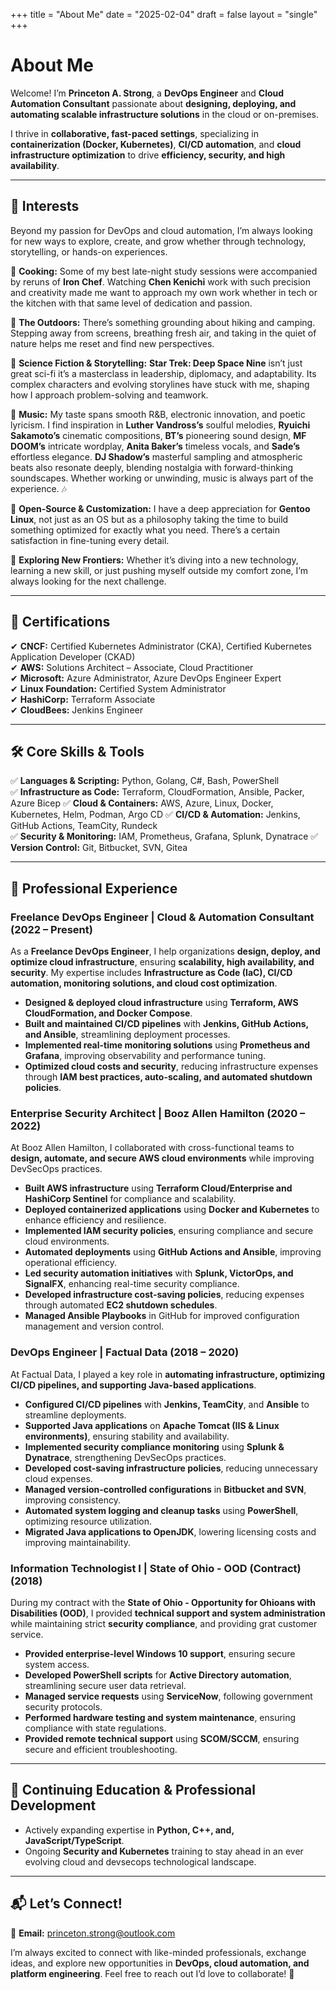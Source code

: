 +++
title = "About Me"
date = "2025-02-04"
draft = false
layout = "single"
+++

# About Me  

Welcome! I’m **Princeton A. Strong**, a **DevOps Engineer** and **Cloud Automation Consultant** passionate about **designing, deploying, and automating scalable infrastructure solutions** in the cloud or on-premises.   

I thrive in **collaborative, fast-paced settings**, specializing in **containerization (Docker, Kubernetes)**, **CI/CD automation**, and **cloud infrastructure optimization** to drive **efficiency, security, and high availability**.

---

## 🌟 Interests  

Beyond my passion for DevOps and cloud automation, I’m always looking for new ways to explore, create, and grow whether through technology, storytelling, or hands-on experiences.  

🥘 **Cooking:** Some of my best late-night study sessions were accompanied by reruns of **Iron Chef**. Watching **Chen Kenichi** work with such precision and creativity made me want to approach my own work whether in tech or the kitchen with that same level of dedication and passion.  

🌲 **The Outdoors:** There’s something grounding about hiking and camping. Stepping away from screens, breathing fresh air, and taking in the quiet of nature helps me reset and find new perspectives.  

🖖 **Science Fiction & Storytelling:** **Star Trek: Deep Space Nine** isn’t just great sci-fi it’s a masterclass in leadership, diplomacy, and adaptability. Its complex characters and evolving storylines have stuck with me, shaping how I approach problem-solving and teamwork.  

🎵 **Music:** My taste spans smooth R&B, electronic innovation, and poetic lyricism. I find inspiration in **Luther Vandross’s** soulful melodies, **Ryuichi Sakamoto’s** cinematic compositions, **BT’s** pioneering sound design, **MF DOOM’s** intricate wordplay, **Anita Baker’s** timeless vocals, and **Sade’s** effortless elegance. **DJ Shadow’s** masterful sampling and atmospheric beats also resonate deeply, blending nostalgia with forward-thinking soundscapes. Whether working or unwinding, music is always part of the experience. 🎶

🐧 **Open-Source & Customization:** I have a deep appreciation for **Gentoo Linux**, not just as an OS but as a philosophy taking the time to build something optimized for exactly what you need. There’s a certain satisfaction in fine-tuning every detail.  

🚀 **Exploring New Frontiers:** Whether it’s diving into a new technology, learning a new skill, or just pushing myself outside my comfort zone, I’m always looking for the next challenge.  

---

## 📜 Certifications  

✔ **CNCF:** Certified Kubernetes Administrator (CKA), Certified Kubernetes Application Developer (CKAD)  
✔ **AWS:** Solutions Architect – Associate, Cloud Practitioner  
✔ **Microsoft:** Azure Administrator, Azure DevOps Engineer Expert  
✔ **Linux Foundation:** Certified System Administrator  
✔ **HashiCorp:** Terraform Associate  
✔ **CloudBees:** Jenkins Engineer  

---

## 🛠 Core Skills & Tools  

✅ **Languages & Scripting:** Python, Golang, C#, Bash, PowerShell  
✅ **Infrastructure as Code:** Terraform, CloudFormation, Ansible, Packer, Azure Bicep
✅ **Cloud & Containers:** AWS, Azure, Linux, Docker, Kubernetes, Helm, Podman, Argo CD
✅ **CI/CD & Automation:** Jenkins, GitHub Actions, TeamCity, Rundeck  
✅ **Security & Monitoring:** IAM, Prometheus, Grafana, Splunk, Dynatrace
✅ **Version Control:** Git, Bitbucket, SVN, Gitea

---

## 💼 Professional Experience  

### **Freelance DevOps Engineer | Cloud & Automation Consultant** (2022 – Present)  

As a **Freelance DevOps Engineer**, I help organizations **design, deploy, and optimize cloud infrastructure**, ensuring **scalability, high availability, and security**. My expertise includes **Infrastructure as Code (IaC), CI/CD automation, monitoring solutions, and cloud cost optimization**.

- **Designed & deployed cloud infrastructure** using **Terraform, AWS CloudFormation, and Docker Compose**.  
- **Built and maintained CI/CD pipelines** with **Jenkins, GitHub Actions, and Ansible**, streamlining deployment processes.  
- **Implemented real-time monitoring solutions** using **Prometheus and Grafana**, improving observability and performance tuning.  
- **Optimized cloud costs and security**, reducing infrastructure expenses through **IAM best practices, auto-scaling, and automated shutdown policies**.  
 
### **Enterprise Security Architect | Booz Allen Hamilton** (2020 – 2022)  

At Booz Allen Hamilton, I collaborated with cross-functional teams to **design, automate, and secure AWS cloud environments** while improving DevSecOps practices.

- **Built AWS infrastructure** using **Terraform Cloud/Enterprise and HashiCorp Sentinel** for compliance and scalability.  
- **Deployed containerized applications** using **Docker and Kubernetes** to enhance efficiency and resilience.  
- **Implemented IAM security policies**, ensuring compliance and secure cloud environments.  
- **Automated deployments** using **GitHub Actions and Ansible**, improving operational efficiency.  
- **Led security automation initiatives** with **Splunk, VictorOps, and SignalFX**, enhancing real-time security compliance.  
- **Developed infrastructure cost-saving policies**, reducing expenses through automated **EC2 shutdown schedules**.  
- **Managed Ansible Playbooks** in GitHub for improved configuration management and version control.  

### **DevOps Engineer | Factual Data** (2018 – 2020)  

At Factual Data, I played a key role in **automating infrastructure, optimizing CI/CD pipelines, and supporting Java-based applications**.

- **Configured CI/CD pipelines** with **Jenkins, TeamCity**, and **Ansible** to streamline deployments.  
- **Supported Java applications** on **Apache Tomcat (IIS & Linux environments)**, ensuring stability and availability.  
- **Implemented security compliance monitoring** using **Splunk & Dynatrace**, strengthening DevSecOps practices.  
- **Developed cost-saving infrastructure policies**, reducing unnecessary cloud expenses.  
- **Managed version-controlled configurations** in **Bitbucket and SVN**, improving consistency.  
- **Automated system logging and cleanup tasks** using **PowerShell**, optimizing resource utilization.  
- **Migrated Java applications to OpenJDK**, lowering licensing costs and improving maintainability.  

### **Information Technologist I | State of Ohio - OOD (Contract)** (2018)  

During my contract with the **State of Ohio - Opportunity for Ohioans with Disabilities (OOD)**, I provided **technical support and system administration** while maintaining strict **security compliance**, and providing grat customer service. 

- **Provided enterprise-level Windows 10 support**, ensuring secure system access.  
- **Developed PowerShell scripts** for **Active Directory automation**, streamlining secure user data retrieval.  
- **Managed service requests** using **ServiceNow**, following government security protocols.  
- **Performed hardware testing and system maintenance**, ensuring compliance with state regulations.  
- **Provided remote technical support** using **SCOM/SCCM**, ensuring secure and efficient troubleshooting.  

---

## 📖 Continuing Education & Professional Development  

- Actively expanding expertise in **Python, C++, and, JavaScript/TypeScript**.  
- Ongoing **Security and Kubernetes** training to stay ahead in an ever evolving cloud and devsecops technological landscape.  

---
## 📬 Let’s Connect!  

📧 **Email:** [princeton.strong@outlook.com](mailto:princeton.strong@outlook.com)  

I’m always excited to connect with like-minded professionals, exchange ideas, and explore new opportunities in **DevOps, cloud automation, and platform engineering**. Feel free to reach out I’d love to collaborate! 🚀  

